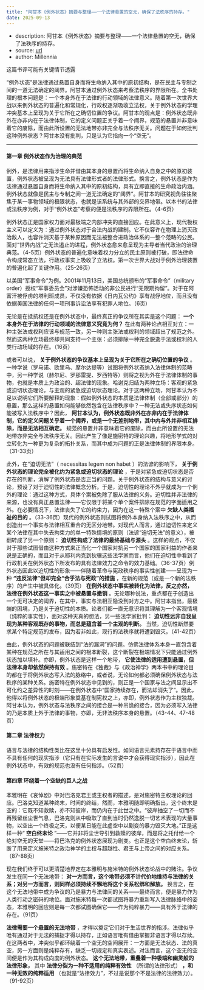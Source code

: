 ```yaml
---
title: "阿甘本《例外状态》摘要与整理——一个法律悬置的空无，确保了法秩序的持存。"
date: 2025-09-13
---
```


- description: 阿甘本《例外状态》摘要与整理——一个法律悬置的空无，确保了法秩序的持存。
- source: [url](https://book.douban.com/review/17067300/)
- author: Millennia

这篇书评可能有关键情节透露

“例外状态”是法律通过悬置自身而将生命纳入其中的原初结构，是在民主与专制之间的一道无法确定的阈界。阿甘本通过例外状态来考察法秩序的界限所在。全书处理的根本问题是：一个本身外在于法律的行动领域的法律意义。随着第一次世界大战以来例外状态的普遍化和常规化，行政权逐渐吸收立法权，关于例外状态的学理冲突基本上呈现为关于它所在之确切位置的争议。阿甘本的观点是：例外状态既非外在亦非内在于法律体制，它的定义问题正关乎着一个阈界，规范的悬置并非意味着它的废除，而由此所设置的无法地带亦非完全与法秩序无关。问题在于如何批判这种例外状态？阿甘本没有批判，只是认为它指向一个“空无”。

---

#### 第一章 例外状态作为治理的典范

例外，是法律用来指涉生命并借由其本身的悬置而将生命纳入自身之中的原初装置，例外状态被呈现为无法具有法律形式者的法律形式。换言之，例外状态是作为法律通过悬置自身而将生命纳入其中的原初结构，具有立即直接的生命政治内涵。例外状态就像是民主与专制之间一道无法确定的“阈界”。阿甘本的研究视角往往聚焦于某一事物领域的极限状态，也就是该系统与其外部的交界地带。以本书的法律或法秩序为例，对于“例外状态”考察的便是法秩序的界限所在。（4-6页）

例外状态正是国家权力面对最极端之内部冲突的直接回应。在此意义上，现代极权主义可以定义为：通过例外状态对于合法内战的建制。它不仅容许在物理上消灭政治敌人，也容许消灭基于某种原因而无法被整合进政治体系的一整个范畴的公民。面对“世界内战”之无法遏止的进程，例外状态愈来愈呈现为主导者当代政治的治理典范。（4-5页）例外状态的普遍化意味着权力分立的民主原则被打破，即法律命令构成常态立法，行政权事实上吸收了立法权。第一次世界大战对于例外治理装置的普遍化起了关键作用。（25-26页）

以美国“军事命令”为例。2001年11月13日，美国总统颁布的“军事命令”（military order）授权“军事委员会”对涉嫌恐怖活动的非公民进行“无限期拘留”。对于在阿富汗被俘虏的塔利班成员，不仅没有依据《日内瓦公约》享有战俘地位，而且没有依据美国法律的任何一项刑事诉讼法享有犯罪人地位。（6页）

无论是在抵抗权还是在例外状态中，最终真正的争议所在其实是这个问题： **一个本身外在于法律的行动领域的法律意义究竟为何？** 在此有两种论点相互对立：一种主张法或权利应该与规范一致，另一种则主张法或权利的领域超出了规范之外。然而这两种立场最终却共同支持一个主张：必须排除一种完全脱逸于法或权利的人类行动场域的存在。（16页）

或者可以说， **关于例外状态的争议基本上呈现为关于它所在之确切位置的争议** 。一种学说（罗马诺、欧里乌、摩尔达提等）试图将例外状态纳入法律体制的范畴中，另一种学说（赫尔尼、罗那雷提、罗西特等）则将之视为外在于法律体制的事物，也就是本质上为政治的、超法律的现象。哈谢克归结为两种立场：客观的紧急或迫切状态理论，与主观的紧急或迫切状态理论。对于这两种立场，阿甘本认为不足以说明它们所要解释的现象：假如例外状态的本质是法律体制（全部或部分）的悬置，那么这样的悬置如何能够依然包含在法律秩序中？一种无法或失序状态如何能被写入法秩序中？因此， **阿甘本认为，例外状态既非外在亦非内在于法律体制，它的定义问题关乎着一个阈界，或是一个无差别地带，其中内与外并非相互排除，而是无法相互确定。** 规范的悬置并非意味着它的废除，而由此所设置的无法地带亦非完全与法秩序无关。因此产生了像是施密特的理论兴趣，将地形学式的对立转化为一种更为复杂的拓扑关系，而其中成为问题的正是法律体制的界限本身。（31-33页）

此外，在“迫切无法”（ necessitas legem non habet ）的法谚的影响下， **关于例外状态的理论完全被化约为紧急或迫切状态的理论** ，于是对紧急或迫切状态是否存在的判断，消解了例外状态是否正当的问题。关于例外状态的结构与意义的讨论，预设了对于迫切性的法律概念分析。于是，迫切性的理论不外乎就成为一个例外的理论：通过这种方式，具体个案被免除了服从法律的义务。迫切性并非法律的来源，也没有真正悬置法律——它仅限于将某个单个案件排除在规范的字面适用之外。在必要情况下，法律丧失了它的约束力，因为在这一特殊个案中 **欠缺人类福祉的目的** 。（33-36页）现代的例外状态则试图将例外本身纳入法秩序之中，从而创造出一个事实与法律相互重合的无区分地带。对现代人而言，通过迫切性来定义某个法律在其中失去拘束力的单一特殊情境的原则（法谚“迫切无法”的意义），被翻转成了另一个原则： **迫切性构成了法律的最终基础与源头** 。这样的观点，不仅对于那些试图借由这种方式来正当化一个国家对抗另一个国家的国家利益的作者来说是正确的，而且对于从耶利内克到狄骥这些法学家而言，他们在迫切性中看到了行政机关在例外状态下所发布的具有法律效力之命令的效力基础。（36-37页）例外状态因此以迫切性的形象——伴随着革命与宪政秩序的事实性创建——呈现为一种 **“违反法律”但却完全“合乎法与宪政”的措施** ，在新的规范（或是一个新的法秩序）的产生中被具体化。（39页） **在例外状态中事实被转化为法律，反之亦然，法律在例外状态这一事实之中被悬置与撤销** 。无论哪种说法，重点都在于创造出一个无可决定的阈界，在其中，事实与法相互隐没到对方之中。阿甘本指出，最极端的困境，乃是关于迫切性的本质。论者们都一直无意识将其理解为一个客观情境（纯粹的事实性），面对这种天真的想法，另一些法学家批判： **迫切性远非自我呈现为某种客观既存的事物，而总是蕴含着一个主观的判断。** 当然，迫切性断然要求某个特定规范的发布，因为若非如此，现行的法秩序就将遭到毁灭。（41-42页）

由此，例外状态的问题被联结到“法的漏洞”的问题。仿佛法律体系本身一直包含着某种在规范之所在与其适用之间的根本断裂，这个断裂在极端情况下只能通过例外状态加以填补。亦即，例外状态是这样一个地带， **它使法律的适用遭到悬置，但法律本身却依然保持有效** 。施密特在《独裁》与《政治神学》两本书中的理论目的都在于将例外状态写入法的脉络中，或者说，无论如何都必须确保例外状态与法秩序的某种关系。施密特在例外状态中见到的，则正是一个国家与法之间显示出不可化约之差异性的时刻——在例外状态中“国家持续存在，而法却消失了”。因此，他得以将例外状态的极端形象奠基在制宪权之上，亦即，例外状态作为主权独裁。阿甘本认为，例外状态与法秩序之间的接合是一种吊诡的接合，因为必须写入法律的乃是本质上外于法律的事物，亦即，无非法秩序本身的悬置。（43-44、47-48页）

#### 第二章 法律权力

语言与法律的结构性类比在这里十分具有启发性。如同语言元素持存在于语言中而不具有任何的现实指涉（它只有在实际发生的言说中才会获得现实指涉），因此在例外状态中，有效的规范也没有任何指涉。（52页）

#### 第四章 环绕着一个空缺的巨人之战

本雅明在《哀悼剧》中对巴洛克君王或主权者的描述，是对施密特主权理论的回应。巴洛克知道某种终末，时间的终结，然而，本雅明随即明确指出，这个终末是空的：它既不知救赎，亦不知彼岸，而仍内在于此世之中。“彼岸抽空了一切而不再残留丝尘世气息，巴洛克则从中吸取了直到当时仍然逸脱一切艺术表现的大量事物，以空出一个终极之天，以便某日能在此虚空中以剧变的暴力毁灭大地。”正是这样一种“ **空白终末论** ”——它并非将尘世导引到救赎的彼岸，而是将之托付给一个绝对空无的天堂——将巴洛克的例外状态展现为剧变。也正是这个空白终末论，斩断了用来定义施米特之政治神学的主权与超越性、君王与上帝之间的对应关系。（87-88页）

现在我们终于可以更清楚地界定在本雅明与施米特的例外状态论战中的赌注。争议发生在同一个无法地带： **对一方而言，这个地带必须不计代价地维持与法律的关系；对另一方而言，则同样必须持续不懈地将这个关系松绑和解放。** 换言之，在这个无法地带中成为争议的乃是暴力与法律间的关系——最终而言，便是暴力作为人类行动之密码的地位。面对施米特每一次都试图将暴力重新写入法律脉络中的姿态，本雅明的回应则是每一次都试图确保它——作为纯粹暴力——具有外于法律的存在。（91页）

**法律需要一个悬置的无法地带** ，才得以奠定它们对于生活世界的指涉。法律似乎唯有通过对于无法的捕捉才得以持存，正如语言唯有借由掌握非语言才得以存续。在这两者中，冲突似乎都环绕着一个空无的空间展开：一方面是无法状态、法的真空，另一方面则是纯粹存有，缺乏一切规定和真实表述。对法而言，这个空无的空间便是作为其构成向度的例外状态。 **这个无法地带，重叠着一种极端和幽灵般的法律形象，** 其中 **法律分裂为一种不适用的纯粹有效性** （所谓的法律形式） **，和一种无效的纯粹适用** （也就是“法律效力”，不过是说那个不是法律的法律效力）。（91-92页）